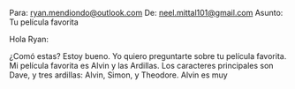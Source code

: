 Para: ryan.mendiondo@outlook.com
De: neel.mittal101@gmail.com
Asunto: Tu película favorita

Hola Ryan:

¿Comó estas? Estoy bueno. Yo quiero preguntarte sobre tu película favorita. Mi película favorita es Alvin y las Ardillas. Los caracteres principales son Dave, y tres ardillas: Alvin, Simon, y Theodore. Alvin es muy 